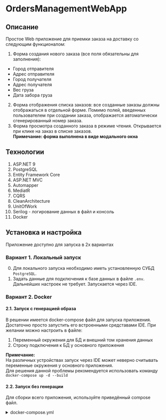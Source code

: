 # OrdersManagementWebApp
## Описание
Простое Web приложение для приемки заказа на доставку со следующим функционалом:
1. Форма создания нового заказа (все поля обязательны для заполнения):
- Город отправителя
- Адрес отправителя
- Город получателя
- Адрес получателя
- Вес груза
- Дата забора груза

2. Форма отображения списка заказов: все созданные заказы должны отображаться в отдельной форме. Помимо полей, введенных пользователем при создании заказа, отображается автоматически сгенерированный номер заказа.
3. Форма просмотра созданного заказа в режиме чтения. Открывается при клике на заказ в списке заказов.<br/>
<b>Примечание: форма выполнена в виде модального окна</b>

## Технологии
1. ASP.NET 9
2. PostgreSQL
3. Entity Framework Core
4. ASP.NET MVC
5. Automapper
7. MediatR
8. CQRS
10. CleanArchitecture
11. UnitOfWork
12. Serilog - логирование данных в файл и консоль
13. Docker

## Установка и настройка
Приложение доступно для запуска в 2х вариантах
### Вариант 1. Локальный запуск
0. Для локального запуска необходимо иметь установленную СУБД `PostgreSQL`.
1. Задать данные для подключения к базе данных в файле `.env`.
Дальнейших настроек не требует. Запускается через IDE.

### Вариант 2. Docker
#### 2.1. Запуск с генерацией образа
В решении имеется docker-compose файл для запуска приложения. Достаточно просто запустить его встроенными средставами IDE.
При желании можно настроить в файле:
1. Переменный окружения для БД и внешний том хранения данных
2. Строку подключения к БД у основного приложения

<b>Примечание:</b><br/>
На различных устройствах запуск через IDE может неверно считывать переменные окружения у основного приложения.<br/>
Для решения данной проблемы рекомендуется использовать команду `docker-compose up -d --build` 

#### 2.2. Запуск без генерации
Для сборки всего приложения, используйте приведённый compose файл.
<details><summary>docker-compose.yml</summary>

```
services:
  postgre:
    container_name: orders_management_db
    image: postgres:latest
    environment: 
      POSTGRES_USER: postgres
      POSTGRES_PASSWORD: Qwerty123!
      POSTGRES_DB: OrderManagement.Db
    ports:
      - 5432:5432
    networks:
      - orders-management-network
    volumes:
      - postgres_data:/var/lib/postgresql/data

  orders_management_webapp:
    image: ${DOCKER_REGISTRY-}orders_management_webapp
    build:
      context: .
      dockerfile: OrdersManagementWebApp/Dockerfile
    environment:
      DB_CONNECTION_STRING: "Host=postgre;Port=5432;Database=OrderManagement.Db;Username=postgres;Password=Qwerty123!;"
    depends_on:
      - postgre
    restart: unless-stopped
    ports:
      - 8080:8080
      - 8081:8081
    networks:
      - orders-management-network

networks:
    orders-management-network:

volumes:
    postgres_data:
```
</details>
